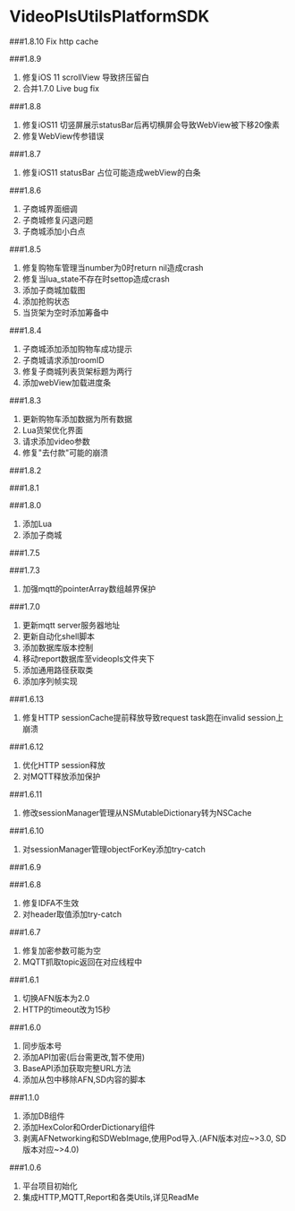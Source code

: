 # VideoPlsUtilsPlatformSDK
###1.8.10
Fix http cache

###1.8.9
1. 修复iOS 11 scrollView 导致挤压留白
2. 合并1.7.0 Live bug fix

###1.8.8
1. 修复iOS11 切竖屏展示statusBar后再切横屏会导致WebView被下移20像素
2. 修复WebView传参错误

###1.8.7
1. 修复iOS11 statusBar 占位可能造成webView的白条

###1.8.6
1. 子商城界面细调
2. 子商城修复闪退问题
3. 子商城添加小白点

###1.8.5
1. 修复购物车管理当number为0时return nil造成crash
2. 修复当lua_state不存在时settop造成crash
3. 添加子商城加载图
4. 添加抢购状态
5. 当货架为空时添加筹备中

###1.8.4
1. 子商城添加添加购物车成功提示
2. 子商城请求添加roomID
3. 修复子商城列表货架标题为两行
4. 添加webView加载进度条

###1.8.3
1. 更新购物车添加数据为所有数据
2. Lua货架优化界面
3. 请求添加video参数
4. 修复"去付款"可能的崩溃

###1.8.2

###1.8.1


###1.8.0
1. 添加Lua
2. 添加子商城

###1.7.5

###1.7.3
1. 加强mqtt的pointerArray数组越界保护

###1.7.0
1. 更新mqtt server服务器地址
2. 更新自动化shell脚本
3. 添加数据库版本控制
4. 移动report数据库至videopls文件夹下
5. 添加通用路径获取类
6. 添加序列帧实现

###1.6.13
1. 修复HTTP sessionCache提前释放导致request task跑在invalid session上崩溃

###1.6.12
1. 优化HTTP session释放
2. 对MQTT释放添加保护

###1.6.11
1. 修改sessionManager管理从NSMutableDictionary转为NSCache

###1.6.10
1. 对sessionManager管理objectForKey添加try-catch

###1.6.9

###1.6.8
1. 修复IDFA不生效
2. 对header取值添加try-catch

###1.6.7
1. 修复加密参数可能为空
2. MQTT抓取topic返回在对应线程中

###1.6.1
1. 切换AFN版本为2.0
2. HTTP的timeout改为15秒

###1.6.0
1. 同步版本号
2. 添加API加密(后台需更改,暂不使用)
3. BaseAPI添加获取完整URL方法
4. 添加从包中移除AFN,SD内容的脚本

###1.1.0
1. 添加DB组件
2. 添加HexColor和OrderDictionary组件
3. 剥离AFNetworking和SDWebImage,使用Pod导入.(AFN版本对应~>3.0, SD版本对应~>4.0)


###1.0.6
1. 平台项目初始化
2. 集成HTTP,MQTT,Report和各类Utils,详见ReadMe
